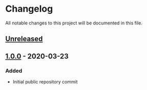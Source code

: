 # Changelog

All notable changes to this project will be documented in this file.

## [Unreleased]

## [1.0.0] - 2020-03-23

### Added
- Initial public repository commit

[unreleased]: https://github.com/ibm/social-campaign-manager/compare/v1.0.0...HEAD
[1.0.0]: https://github.com/ibm/social-campaign-manager/releases/tag/v1.0.0
